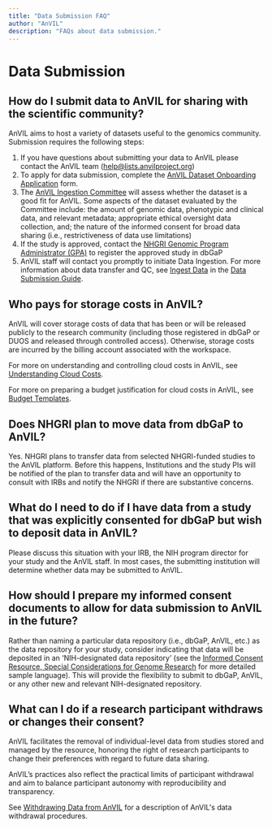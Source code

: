```yaml
---
title: "Data Submission FAQ"
author: "AnVIL"
description: "FAQs about data submission."
---
```


# Data Submission

## How do I submit data to AnVIL for sharing with the scientific community?

AnVIL aims to host a variety of datasets useful to the genomics community. Submission requires the following steps:

1. If you have questions about submitting your data to AnVIL please contact the AnVIL team (<help@lists.anvilproject.org>)
2. To apply for data submission, complete the [AnVIL Dataset Onboarding Application](https://docs.google.com/forms/d/e/1FAIpQLSdK_r1DTb_bBUiG9IvY5hwJ4Y-LHoaXk-E4L98MRcLR2TTtcQ/viewform) form.
3. The [AnVIL Ingestion Committee](/learn/data-submitters/submission-guide/data-approval-process) will assess whether the dataset is a good fit for AnVIL. Some aspects of the dataset evaluated by the Committee include: the amount of genomic data, phenotypic and clinical data, and relevant metadata; appropriate ethical oversight data collection, and; the nature of the informed consent for broad data sharing (i.e., restrictiveness of data use limitations)
4. If the study is approved, contact the [NHGRI Genomic Program Administrator (GPA)](https://www.genome.gov/staff/Jennifer-Strasburger-MS#:~:text=Biography,Data%20Access%20Committee%20(DAC).) to register the approved study in dbGaP
5. AnVIL staff will contact you promptly to initiate Data Ingestion. For more information about data transfer and QC, see [Ingest Data](/learn/data-submitters/submission-guide/ingesting-data) in the [Data Submission Guide](/learn/data-submitters/submission-guide/data-submitters-overview).

## Who pays for storage costs in AnVIL?

AnVIL will cover storage costs of data that has been or will be released publicly to the research community (including those registered in dbGaP or DUOS and released through controlled access). Otherwise, storage costs are incurred by the billing account associated with the workspace.

For more on understanding and controlling cloud costs in AnVIL, see [Understanding Cloud Costs](https://anvilproject.org/learn/introduction/understanding-cloud-costs).

For more on preparing a budget justification for cloud costs in AnVIL, see [Budget Templates](https://anvilproject.org/learn/investigators/budget-templates).


## Does NHGRI plan to move data from dbGaP to AnVIL?

Yes. NHGRI plans to transfer data from selected NHGRI-funded studies to the AnVIL platform. Before this happens, Institutions and the study PIs will be notified of the plan to transfer data and will have an opportunity to consult with IRBs and notify the NHGRI if there are substantive concerns.

## What do I need to do if I have data from a study that was explicitly consented for dbGaP but wish to deposit data in AnVIL?

Please discuss this situation with your IRB, the NIH program director for your study and the AnVIL staff. In most cases, the submitting institution will determine whether data may be submitted to AnVIL.

## How should I prepare my informed consent documents to allow for data submission to AnVIL in the future?

Rather than naming a particular data repository (i.e., dbGaP, AnVIL, etc.) as the data repository for your study, consider indicating that data will be deposited in an ‘NIH-designated data repository’ (see the [Informed Consent Resource, Special Considerations for Genome Research](https://www.genome.gov/about-genomics/policy-issues/Informed-Consent-for-Genomics-Research/Special-Considerations-for-Genome-Research#6) for more detailed sample language). This will provide the flexibility to submit to dbGaP, AnVIL, or any other new and relevant NIH-designated repository.

## What can I do if a research participant withdraws or changes their consent?

AnVIL facilitates the removal of individual-level data from studies stored and managed by the resource, honoring the right of research participants to change their preferences with regard to future data sharing.

AnVIL’s practices also reflect the practical limits of participant withdrawal and aim to balance participant autonomy with reproducibility and transparency.

See [Withdrawing Data from AnVIL](/learn/data-submitters/resources/anvil-data-withdrawal-procedures) for a description of AnVIL's data withdrawal procedures.

